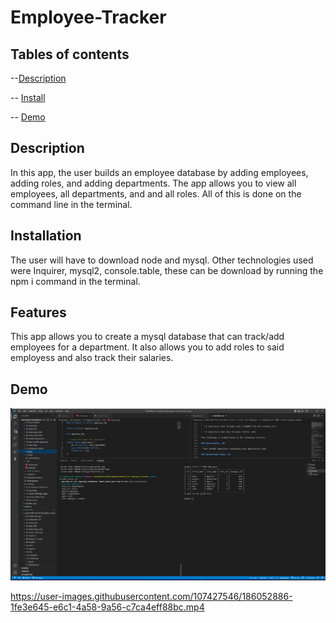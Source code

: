 # Employee-Tracker


## Tables of contents

--[Description](#Description)

-- [Install](#Install)

-- [Demo](#Demo)


## Description 

In this app, the user builds an employee database by adding employees, adding roles, and adding departments. The app allows you to view all employees, all departments, and and all roles. All of this is done on the command line in the terminal.


## Installation

The user will have to download node and mysql. Other technologies used were Inquirer, mysql2, console.table, these can be download by running the npm i command in the
terminal.

## Features

This app allows you to create a mysql database that can track/add employees for a department. It also allows you to add roles to said employess and also track their salaries.

## Demo

![screenshot.png](/Assets/screenshot.png?raw=true "Screenshot.png")

https://user-images.githubusercontent.com/107427546/186052886-1fe3e645-e6c1-4a58-9a56-c7ca4eff88bc.mp4
